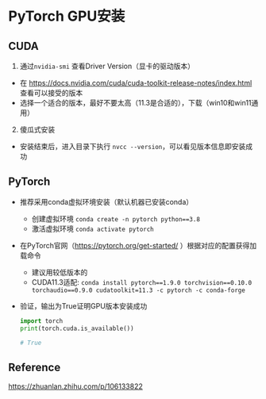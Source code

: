 # PyTorch GPU安装
## CUDA
1. 通过```nvidia-smi``` 查看Driver Version（显卡的驱动版本）
- 在 https://docs.nvidia.com/cuda/cuda-toolkit-release-notes/index.html 查看可以接受的版本
- 选择一个适合的版本，最好不要太高（11.3是合适的），下载（win10和win11通用）
2. 傻瓜式安装
- 安装结束后，进入目录下执行 ```nvcc --version```，可以看见版本信息即安装成功


## PyTorch
- 推荐采用conda虚拟环境安装（默认机器已安装conda）
    - 创建虚拟环境 ```conda create -n pytorch python==3.8```
    - 激活虚拟环境 ```conda activate pytorch```

- 在PyTorch官网（https://pytorch.org/get-started/ ）根据对应的配置获得加载命令
    - 建议用较低版本的
    - CUDA11.3适配: ```conda install pytorch==1.9.0 torchvision==0.10.0 torchaudio==0.9.0 cudatoolkit=11.3 -c pytorch -c conda-forge```
- 验证，输出为True证明GPU版本安装成功

    ```python
    import torch 
    print(torch.cuda.is_available())

    # True
    ```

## Reference
https://zhuanlan.zhihu.com/p/106133822



